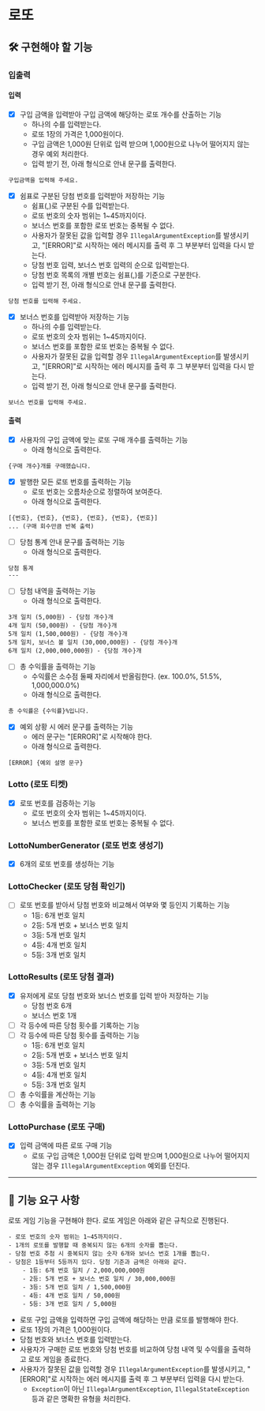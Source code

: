 # 로또

## 🛠 구현해야 할 기능

### 입출력

#### 입력

- [X] 구입 금액을 입력받아 구입 금액에 해당하는 로또 개수를 산출하는 기능
    - 하나의 수를 입력받는다.
    - 로또 1장의 가격은 1,000원이다.
    - 구입 금액은 1,000원 단위로 입력 받으며 1,000원으로 나누어 떨어지지 않는 경우 예외 처리한다.
    - 입력 받기 전, 아래 형식으로 안내 문구를 출력한다.

```
구입금액을 입력해 주세요.
```

- [X] 쉼표로 구분된 당첨 번호를 입력받아 저장하는 기능
    - 쉼표(,)로 구분된 수를 입력받는다.
    - 로또 번호의 숫자 범위는 1~45까지이다.
    - 보너스 번호를 포함한 로또 번호는 중복될 수 없다.
    - 사용자가 잘못된 값을 입력할 경우 `IllegalArgumentException`를 발생시키고, "[ERROR]"로 시작하는 에러 메시지를 출력 후 그 부분부터 입력을 다시 받는다.
    - 당첨 번호 입력, 보너스 번호 입력의 순으로 입력받는다.
    - 당첨 번호 목록의 개별 번호는 쉼표(,)를 기준으로 구분한다.
    - 입력 받기 전, 아래 형식으로 안내 문구를 출력한다.

```
당첨 번호를 입력해 주세요.
```

- [X] 보너스 번호를 입력받아 저장하는 기능
    - 하나의 수를 입력받는다.
    - 로또 번호의 숫자 범위는 1~45까지이다.
    - 보너스 번호를 포함한 로또 번호는 중복될 수 없다.
    - 사용자가 잘못된 값을 입력할 경우 `IllegalArgumentException`를 발생시키고, "[ERROR]"로 시작하는 에러 메시지를 출력 후 그 부분부터 입력을 다시 받는다.
    - 입력 받기 전, 아래 형식으로 안내 문구를 출력한다.

```
보너스 번호를 입력해 주세요.
```

#### 출력

- [X] 사용자의 구입 금액에 맞는 로또 구매 개수를 출력하는 기능
    - 아래 형식으로 출력한다.

```
{구매 개수}개를 구매했습니다.
```

- [X] 발행한 모든 로또 번호를 출력하는 기능
    - 로또 번호는 오름차순으로 정렬하여 보여준다.
    - 아래 형식으로 출력한다.

```
[{번호}, {번호}, {번호}, {번호}, {번호}, {번호}] 
... (구매 회수만큼 반복 출력)
```

- [ ] 당첨 통계 안내 문구를 출력하는 기능
    - 아래 형식으로 출력한다.

```
당첨 통계
---
```

- [ ] 당첨 내역을 출력하는 기능
    - 아래 형식으로 출력한다.

```
3개 일치 (5,000원) - {당첨 개수}개
4개 일치 (50,000원) - {당첨 개수}개
5개 일치 (1,500,000원) - {당첨 개수}개
5개 일치, 보너스 볼 일치 (30,000,000원) - {당첨 개수}개
6개 일치 (2,000,000,000원) - {당첨 개수}개
```

- [ ] 총 수익률을 출력하는 기능
    - 수익률은 소수점 둘째 자리에서 반올림한다. (ex. 100.0%, 51.5%, 1,000,000.0%)
    - 아래 형식으로 출력한다.

```
총 수익률은 {수익률}%입니다.
```

- [X] 예외 상황 시 에러 문구를 출력하는 기능
    - 에러 문구는 "[ERROR]"로 시작해야 한다.
    - 아래 형식으로 출력한다.

```
[ERROR] {예외 설명 문구}
```

### Lotto (로또 티켓)

- [X] 로또 번호를 검증하는 기능
    - 로또 번호의 숫자 범위는 1~45까지이다.
    - 보너스 번호를 포함한 로또 번호는 중복될 수 없다.

### LottoNumberGenerator (로또 번호 생성기)

- [X] 6개의 로또 번호를 생성하는 기능

### LottoChecker (로또 당첨 확인기)

- [ ] 로또 번호를 받아서 당첨 번호와 비교해서 여부와 몇 등인지 기록하는 기능
    - 1등: 6개 번호 일치
    - 2등: 5개 번호 + 보너스 번호 일치
    - 3등: 5개 번호 일치
    - 4등: 4개 번호 일치
    - 5등: 3개 번호 일치

### LottoResults (로또 당첨 결과)

- [X] 유저에게 로또 당첨 번호와 보너스 번호를 입력 받아 저장하는 기능
    - 당첨 번호 6개
    - 보너스 번호 1개
- [ ] 각 등수에 따른 당첨 횟수를 기록하는 기능
- [ ] 각 등수에 따른 당첨 횟수를 출력하는 기능
    - 1등: 6개 번호 일치
    - 2등: 5개 번호 + 보너스 번호 일치
    - 3등: 5개 번호 일치
    - 4등: 4개 번호 일치
    - 5등: 3개 번호 일치
- [ ] 총 수익률을 계산하는 기능
- [ ] 총 수익률을 출력하는 기능

### LottoPurchase (로또 구매)

- [X] 입력 금액에 따른 로또 구매 기능
    - 로또 구입 금액은 1,000원 단위로 입력 받으며 1,000원으로 나누어 떨어지지 않는 경우 `IllegalArgumentException` 예외를 던진다.

---  

## 🚀 기능 요구 사항

로또 게임 기능을 구현해야 한다. 로또 게임은 아래와 같은 규칙으로 진행된다.

```  
- 로또 번호의 숫자 범위는 1~45까지이다.  
- 1개의 로또를 발행할 때 중복되지 않는 6개의 숫자를 뽑는다.  
- 당첨 번호 추첨 시 중복되지 않는 숫자 6개와 보너스 번호 1개를 뽑는다.  
- 당첨은 1등부터 5등까지 있다. 당첨 기준과 금액은 아래와 같다.  
    - 1등: 6개 번호 일치 / 2,000,000,000원  
    - 2등: 5개 번호 + 보너스 번호 일치 / 30,000,000원  
    - 3등: 5개 번호 일치 / 1,500,000원  
    - 4등: 4개 번호 일치 / 50,000원  
    - 5등: 3개 번호 일치 / 5,000원  
```  

- 로또 구입 금액을 입력하면 구입 금액에 해당하는 만큼 로또를 발행해야 한다.
- 로또 1장의 가격은 1,000원이다.
- 당첨 번호와 보너스 번호를 입력받는다.
- 사용자가 구매한 로또 번호와 당첨 번호를 비교하여 당첨 내역 및 수익률을 출력하고 로또 게임을 종료한다.
- 사용자가 잘못된 값을 입력할 경우 `IllegalArgumentException`를 발생시키고, "[ERROR]"로 시작하는 에러 메시지를 출력 후 그 부분부터 입력을 다시 받는다.
    - `Exception`이 아닌 `IllegalArgumentException`, `IllegalStateException` 등과 같은 명확한 유형을 처리한다.